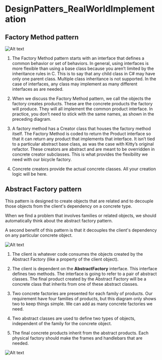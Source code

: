 # DesignPatters_RealWorldImplementation

## Factory Method pattern

![Alt text](https://learning.oreilly.com/api/v2/epubs/urn:orm:book:9781803242736/files/image/B18605_Figure_4.8.jpg "Factory Method Pattern")

1. The Factory Method pattern starts with an interface that defines a common behavior or set of behaviors. In general, using interfaces is more flexible than using a base class because you aren’t limited by the inheritance rules in C. This is to say that any child class in C# may have only one parent class. Multiple class inheritance is not supported. In the case of interfaces, any class may implement as many different interfaces as are needed.

2. When we discuss the Factory Method pattern, we call the objects the factory creates products. These are the concrete products the factory will produce. They will all implement the common product interface. In practice, you don’t need to stick with the same names, as shown in the preceding diagram.

3. A factory method has a Creator class that houses the factory method itself. The Factory Method is coded to return the Product interface so that it can return any product that implements that interface. It isn’t tied to a particular abstract base class, as was the case with Kitty’s original refactor. These creators are abstract and are meant to be overridden in concrete creator subclasses. This is what provides the flexibility we need with our bicycle factory.

4. Concrete creators provide the actual concrete classes. All your creation logic will be here.


## Abstract Factory pattern

This pattern is designed to create objects that are related and to decouple those objects from the client's dependency on a concrete type.

When we find a problem that involves families or related objects, we should automatically think about the abstract factory pattern.

A second benefit of this pattern is that it decouples the client's dependency on any particular concrete object.

![Alt text](https://learning.oreilly.com/api/v2/epubs/urn:orm:book:9781803242736/files/image/B18605_Figure_4.11.jpg "Abstract Factory Pattern 1")

1. The client is whatever code consumes the objects created by the Abstract Factory (like a property of the client object).

2. The client is dependent on the **AbstractFactory** interface. This interface defines two methods. The interface is going to refer to a pair of abstract classes.
The final product created by the Abstract Factory will be a concrete class that inherits from one of these abstract classes.

3. Two concrete factories are presented for each family of products. Our requirement have four families of products, but this diagram only shows two to keep things
simple. We can add as many concrete factories we need.

4. Two abstract classes are used to define two types of objects, independent of the family for the concrete object.

5. The final concrete products inherit from the abstract products. Each physical factory should make the frames and handlebars that are needed.

![Alt text](https://learning.oreilly.com/api/v2/epubs/urn:orm:book:9781803242736/files/image/B18605_Figure_4.12.jpg "Abstract Factory Pattern 1")